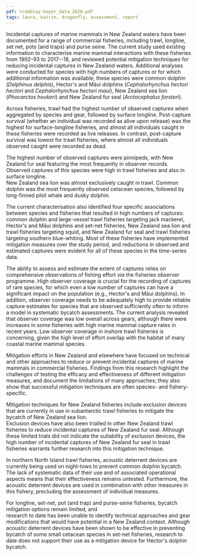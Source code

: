 ```yaml
---
pdf: tremblay-boyer_data_2020.pdf
tags: laura, katrin, dragonfly, assessment, report
---
```


Incidental captures of marine mammals in New Zealand waters have been documented for
a range of commercial fisheries, including trawl, longline, set net, pots (and traps)
and purse seine.  The current study used existing information to characterise  marine
mammal interactions with these fisheries from 1992–93 to 2017--18, and reviewed potential
mitigation techniques for reducing incidental captures in New Zealand waters. Additional analyses were
conducted for species with high numbers of captures or for which additional information was
available; these species were common dolphin (*Delphinus delphis*),
Hector's and Māui dolphins (*Cephalorhynchus hectori hectori* and *Cephalorhynchus hectori maui*),
New Zealand sea lion (*Phocarctos hookeri*) and New Zealand fur seal (*Arctocephalus forsteri*).

Across fisheries, trawl had the highest number of observed captures when aggregated by species and gear,
followed by surface longline. Post-capture survival (whether an individual was recorded as alive upon release)
was the highest for surface-longline fisheries, and almost all individuals caught in these fisheries were
recorded as live releases. In contrast, post-capture survival was lowest for trawl fisheries, where almost
all individuals observed caught were recorded as dead.

The highest number of observed captures were pinnipeds, with New Zealand fur seal featuring the most frequently in observer records.
Observed captures of this species were high in trawl fisheries and also in surface longline.  
New Zealand sea lion was almost exclusively caught in trawl. Common dolphin was the most frequently observed cetacean
species, followed by long-finned pilot whale and dusky dolphin.

The current characterisation also identified four specific associations between species and fisheries that
resulted in high numbers of captures: common dolphin and large-vessel trawl
fisheries targeting jack mackerel, Hector's and Māui dolphins and set-net fisheries,
New Zealand sea lion and trawl fisheries targeting squid, and
New Zealand fur seal and trawl fisheries targeting southern blue-whiting. Most of these fisheries
have implemented mitigation measures over the study period, and reductions in observed and estimated captures
were evident for all of these species in the time-series data.

The ability to assess and estimate the extent of captures relies on comprehensive observations of fishing
 effort *via* the fisheries observer programme. High observer coverage is crucial for the recording
 of captures of rare species, for which even a low number of captures can have
a significant impact on the population (e.g., Hector's and Māui dolphins).  In addition, observer coverage needs to be
adequately high to provide reliable capture estimates for species that are observed sufficiently often to inform a
model in systematic bycatch assessments. The current analysis revealed that  observer coverage was low overall
across gears, although there were increases in some fisheries with high marine mammal capture rates in recent years.
Low observer coverage in inshore trawl fisheries is concerning, given the high level of effort overlap with the habitat of
many coastal marine mammal species.

Mitigation efforts in New Zealand and elsewhere have focused on technical and
other approaches to reduce or prevent incidental captures of marine mammals in
commercial fisheries.  Findings from this
research highlight the challenges of testing the  efficacy and effectiveness of different mitigation measures, and
 document the limitations of many approaches; they also show that successful mitigation techniques are often
 species- and fishery-specific.

Mitigation techniques for New Zealand fisheries include exclusion devices that are currently in
use in subantarctic trawl fisheries to mitigate the bycatch of New Zealand sea lion.  
Exclusion devices have also been trialled in other New Zealand trawl fisheries to reduce
incidental captures of New Zealand fur seal.  Although these limited trials did not indicate
the suitability of exclusion devices,
the high number of incidental captures of New Zealand fur seal in trawl fisheries
warrants further research into this mitigation technique.

In northern North Island trawl fisheries, acoustic deterrent devices are currently being used on night-tows to
prevent common dolphin bycatch.  The lack of systematic data of their use and of associated
operational aspects means that their effectiveness remains untested.  Furthermore, the acoustic deterrent devices
are  used in combination with other measures in this fishery, precluding the assessment of individual measures.

For longline, set-net, pot (and trap) and purse-seine fisheries, bycatch mitigation options remain limited, and  
research to date has been unable to identify technical approaches and gear modifications that would have potential
in a New Zealand context. Although acoustic deterrent devices have been shown to be effective in preventing
bycatch of some small cetacean species in set-net fisheries, research to date does not support their use as a mitigation
device for Hector's dolphin bycatch.
